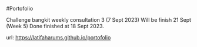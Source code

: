 #Portofolio

Challenge bangkit weekly consultation 3 (7 Sept 2023)
Will be finish 21 Sept (Week 5) Done finished at 18 Sept 2023.

url: https://latifaharums.github.io/portofolio
